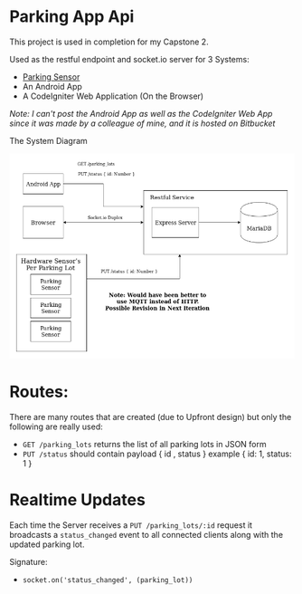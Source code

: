 # Parking App Api

This project is used in completion for my Capstone 2.

Used as the restful endpoint and socket.io server for 3 Systems:

* [Parking Sensor][sensor]
* An Android App 
* A CodeIgniter Web Application (On the Browser)

*Note: I can't post the Android App as well as the CodeIgniter Web App since it was made by a colleague of mine, and it is hosted on Bitbucket*

The System Diagram

![System Diagram](assets/System-Architecture.png)


# Routes:

There are many routes that are created (due to Upfront design) but only the following are really used:

* `GET /parking_lots` returns the list of all parking lots in JSON form
* `PUT /status` should contain payload { id , status } example { id: 1, status: 1 }

# Realtime Updates

Each time the Server receives a `PUT /parking_lots/:id` request it broadcasts a `status_changed` event to all connected clients along with the updated parking lot.

Signature:

* `socket.on('status_changed', (parking_lot))`

[sensor]: https://github.com/Pofay/parking-sensor











